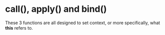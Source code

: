 # call(), apply() and bind()

These 3 functions are all designed to set context, or more specifically, what __this__ refers to.

</br></br>

